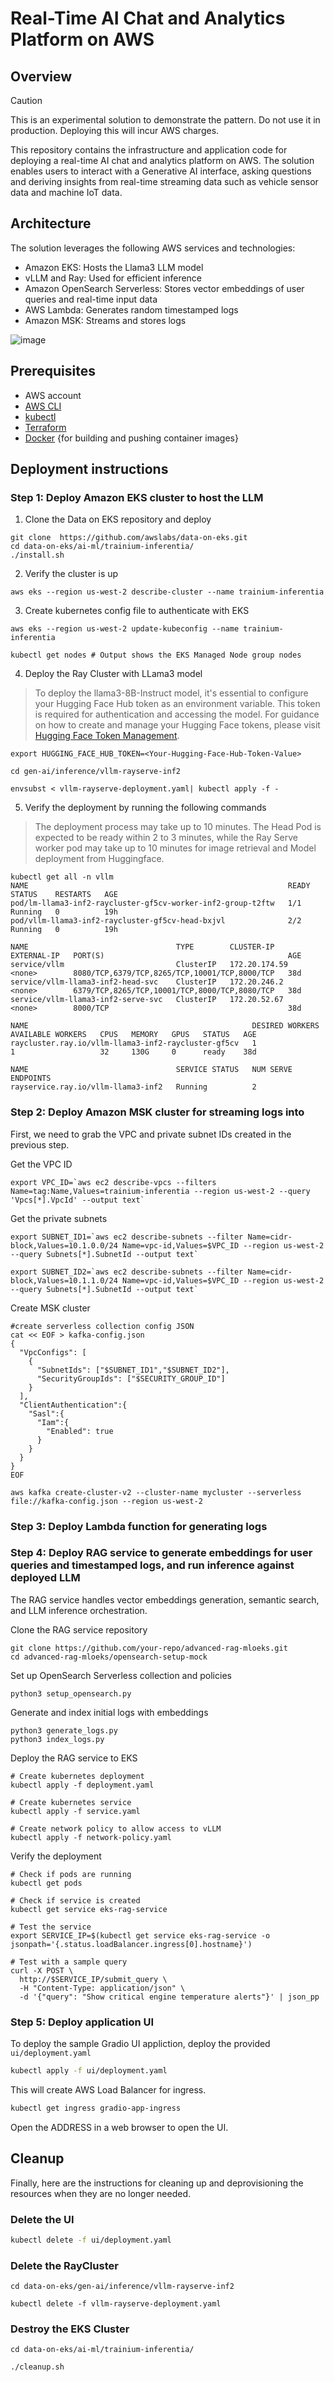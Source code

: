 # Real-Time AI Chat and Analytics Platform on AWS

## Overview

> [!CAUTION]
> This is an experimental solution to demonstrate the pattern. Do not use it in production. Deploying this will incur AWS charges.


This repository contains the infrastructure and application code for deploying a real-time AI chat and analytics platform on AWS. The solution enables users to interact with a Generative AI interface, asking questions and deriving insights from real-time streaming data such as vehicle sensor data and machine IoT data.

## Architecture

The solution leverages the following AWS services and technologies:

- Amazon EKS: Hosts the Llama3 LLM model
- vLLM and Ray: Used for efficient inference
- Amazon OpenSearch Serverless: Stores vector embeddings of user queries and real-time input data
- AWS Lambda: Generates random timestamped logs
- Amazon MSK: Streams and stores logs


![image](/arag-doeks.jpg)


## Prerequisites

- AWS account
- [AWS CLI](https://docs.aws.amazon.com/cli/latest/userguide/getting-started-install.html)
- [kubectl](https://kubernetes.io/docs/tasks/tools/#kubectl)
- [Terraform](https://learn.hashicorp.com/tutorials/terraform/install-cli)
- [Docker](https://docs.docker.com/engine/install/) {for building and pushing container images}

## Deployment instructions

### Step 1: Deploy Amazon EKS cluster to host the LLM

1. Clone the Data on EKS repository and deploy

```
git clone  https://github.com/awslabs/data-on-eks.git
cd data-on-eks/ai-ml/trainium-inferentia/
./install.sh
```

2. Verify the cluster is up

```
aws eks --region us-west-2 describe-cluster --name trainium-inferentia
```

3. Create kubernetes config file to authenticate with EKS

```
aws eks --region us-west-2 update-kubeconfig --name trainium-inferentia

kubectl get nodes # Output shows the EKS Managed Node group nodes
```

4. Deploy the Ray Cluster with LLama3 model

>To deploy the llama3-8B-Instruct model, it's essential to configure your Hugging Face Hub token as an environment variable. This token is required for authentication and accessing the model. For guidance on how to create and manage your Hugging Face tokens, please visit [Hugging Face Token Management](https://huggingface.co/docs/hub/security-tokens).

```
export HUGGING_FACE_HUB_TOKEN=<Your-Hugging-Face-Hub-Token-Value>

cd gen-ai/inference/vllm-rayserve-inf2

envsubst < vllm-rayserve-deployment.yaml| kubectl apply -f -
```
5. Verify the deployment by running the following commands

> The deployment process may take up to 10 minutes. The Head Pod is expected to be ready within 2 to 3 minutes, while the Ray Serve worker pod may take up to 10 minutes for image retrieval and Model deployment from Huggingface.

```
kubectl get all -n vllm
NAME                                                          READY   STATUS    RESTARTS   AGE
pod/lm-llama3-inf2-raycluster-gf5cv-worker-inf2-group-t2ftw   1/1     Running   0          19h
pod/vllm-llama3-inf2-raycluster-gf5cv-head-bxjvl              2/2     Running   0          19h

NAME                                 TYPE        CLUSTER-IP      EXTERNAL-IP   PORT(S)                                         AGE
service/vllm                         ClusterIP   172.20.174.59   <none>        8080/TCP,6379/TCP,8265/TCP,10001/TCP,8000/TCP   38d
service/vllm-llama3-inf2-head-svc    ClusterIP   172.20.246.2    <none>        6379/TCP,8265/TCP,10001/TCP,8000/TCP,8080/TCP   38d
service/vllm-llama3-inf2-serve-svc   ClusterIP   172.20.52.67    <none>        8000/TCP                                        38d

NAME                                                  DESIRED WORKERS   AVAILABLE WORKERS   CPUS   MEMORY   GPUS   STATUS   AGE
raycluster.ray.io/vllm-llama3-inf2-raycluster-gf5cv   1                 1                   32     130G     0      ready    38d

NAME                                 SERVICE STATUS   NUM SERVE ENDPOINTS
rayservice.ray.io/vllm-llama3-inf2   Running          2
```

### Step 2: Deploy Amazon MSK cluster for streaming logs into

First, we need to grab the VPC and private subnet IDs created in the previous step.

Get the VPC ID
```
export VPC_ID=`aws ec2 describe-vpcs --filters Name=tag:Name,Values=trainium-inferentia --region us-west-2 --query 'Vpcs[*].VpcId' --output text`
```

Get the private subnets
```
export SUBNET_ID1=`aws ec2 describe-subnets --filter Name=cidr-block,Values=10.1.0.0/24 Name=vpc-id,Values=$VPC_ID --region us-west-2 --query Subnets[*].SubnetId --output text`

export SUBNET_ID2=`aws ec2 describe-subnets --filter Name=cidr-block,Values=10.1.1.0/24 Name=vpc-id,Values=$VPC_ID --region us-west-2 --query Subnets[*].SubnetId --output text`
```

Create MSK cluster
```
#create serverless collection config JSON
cat << EOF > kafka-config.json
{
  "VpcConfigs": [
    {
      "SubnetIds": ["$SUBNET_ID1","$SUBNET_ID2"],
      "SecurityGroupIds": ["$SECURITY_GROUP_ID"]
    }
  ],
  "ClientAuthentication":{
    "Sasl":{
      "Iam":{
        "Enabled": true
      }
    }
  }
}
EOF

aws kafka create-cluster-v2 --cluster-name mycluster --serverless file://kafka-config.json --region us-west-2
```


### Step 3: Deploy Lambda function for generating logs
### Step 4: Deploy RAG service to generate embeddings for user queries and timestamped logs, and run inference against deployed LLM

The RAG service handles vector embeddings generation, semantic search, and LLM inference orchestration.

Clone the RAG service repository

```    
git clone https://github.com/your-repo/advanced-rag-mloeks.git
cd advanced-rag-mloeks/opensearch-setup-mock
```
    
Set up OpenSearch Serverless collection and policies

```    
python3 setup_opensearch.py
```
    
Generate and index initial logs with embeddings

``` 
python3 generate_logs.py
python3 index_logs.py
```
    
Deploy the RAG service to EKS
```
# Create kubernetes deployment
kubectl apply -f deployment.yaml
```

```
# Create kubernetes service
kubectl apply -f service.yaml
```

```
# Create network policy to allow access to vLLM
kubectl apply -f network-policy.yaml
```
    
Verify the deployment

```    
# Check if pods are running
kubectl get pods
```

```
# Check if service is created
kubectl get service eks-rag-service
```
```
# Test the service
export SERVICE_IP=$(kubectl get service eks-rag-service -o jsonpath='{.status.loadBalancer.ingress[0].hostname}')
```
```
# Test with a sample query
curl -X POST \
  http://$SERVICE_IP/submit_query \
  -H "Content-Type: application/json" \
  -d '{"query": "Show critical engine temperature alerts"}' | json_pp
```
    





### Step 5: Deploy application UI

To deploy the sample Gradio UI appliction, deploy the provided `ui/deployment.yaml`

```sh
kubectl apply -f ui/deployment.yaml
```

This will create AWS Load Balancer for ingress.

```sh
kubectl get ingress gradio-app-ingress
```
Open the ADDRESS in a web browser to open the UI.



## Cleanup
Finally, here are the instructions for cleaning up and deprovisioning the resources when they are no longer needed.

### Delete the UI

```sh
kubectl delete -f ui/deployment.yaml
```

### Delete the RayCluster
```
cd data-on-eks/gen-ai/inference/vllm-rayserve-inf2

kubectl delete -f vllm-rayserve-deployment.yaml
```

### Destroy the EKS Cluster
```
cd data-on-eks/ai-ml/trainium-inferentia/

./cleanup.sh
```